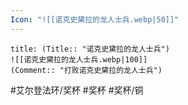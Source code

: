 ```yaml
---
Icon: "![[诺克史黛拉的龙人士兵.webp|50]]"
---
```

```ad-common-bronze-trophy
title: (Title:: "诺克史黛拉的龙人士兵")
![[诺克史黛拉的龙人士兵.webp|100]]
(Comment:: "打败诺克史黛拉的龙人士兵")
```

#艾尔登法环/奖杯 #奖杯 #奖杯/铜